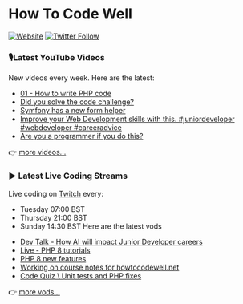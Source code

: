 # How To Code Well

[![Website](https://img.shields.io/twitch/status/howtocodewell?color=pink&label=LIVE%20CODING%20ON%20TWITCH&logoColor=%3D&style=for-the-badge)](https://howtocodewell.net/live)
[![Twitter Follow](https://img.shields.io/twitter/follow/howtocodewell?color=pink&logo=twitter&style=for-the-badge)](https://twitter.com/intent/follow?original_referer=https%3A%2F%2Fgithub.com%2Fhowtocodewell&screen_name=howtocodewell)


### 🎙️Latest YouTube Videos
New videos every week.  Here are the latest:
<!-- YOUTUBE-HTCW:START -->
- [01 - How to write PHP code](https://www.youtube.com/shorts/s6Gr2kjXgwE)
- [Did you solve the code challenge?](https://www.youtube.com/shorts/fnLM1ETJZLo)
- [Symfony has a new form helper](https://www.youtube.com/watch?v=xkfdVbT-Vms)
- [Improve your Web Development skills with this.  #juniordeveloper #webdeveloper #careeradvice](https://www.youtube.com/shorts/-jMouE_1Blc)
- [Are you a programmer if you do this?](https://www.youtube.com/shorts/CerxIkeoltI)
<!-- YOUTUBE-HTCW:END -->

👉 [more videos...](https://youtube.com/howtocodewell)

### ▶️ Latest Live Coding Streams
Live coding on [Twitch](https://howtocodewell.net/live) every:
- Tuesday 07:00 BST
- Thursday 21:00 BST
- Sunday 14:30 BST
Here are the latest vods

<!-- YOUTUBE-HTCW-LIVE:START -->
- [Dev Talk - How AI will impact Junior Developer careers](https://www.youtube.com/watch?v=XqYfM4SErbo)
- [Live - PHP 8 tutorials](https://www.youtube.com/watch?v=Zb96D-jcms4)
- [PHP 8 new features](https://www.youtube.com/watch?v=Oxb36_G97CU)
- [Working on course notes for howtocodewell.net](https://www.youtube.com/watch?v=_B8ZnOHLR8U)
- [Code Quiz \\ Unit tests and PHP fixes](https://www.youtube.com/watch?v=jV-uSKuHqVk)
<!-- YOUTUBE-HTCW-LIVE:END -->

👉 [more vods...](https://youtube.com/howtocodewelllive)